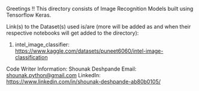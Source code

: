 Greetings !! 
This directory consists of Image Recognition Models built using Tensorflow Keras.

Link(s) to the Dataset(s) used is/are (more will be added as and when their respective notebooks will get added to the directory):

1. intel_image_classifier: https://www.kaggle.com/datasets/puneet6060/intel-image-classification


Code Writer Information:
Shounak Deshpande
Email: shounak.python@gmail.com
LinkedIn: https://www.linkedin.com/in/shounak-deshpande-ab80b0105/